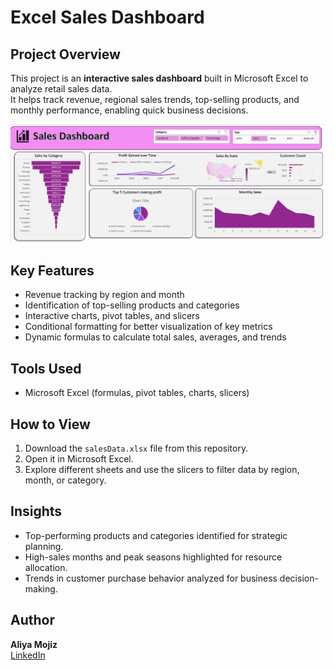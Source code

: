 # Excel Sales Dashboard

## Project Overview
This project is an **interactive sales dashboard** built in Microsoft Excel to analyze retail sales data.  
It helps track revenue, regional sales trends, top-selling products, and monthly performance, enabling quick business decisions.

![dashboard](https://github.com/Aliya12347/Excel-Sales-Dashboard/blob/main/sd.png)

## Key Features
- Revenue tracking by region and month
- Identification of top-selling products and categories
- Interactive charts, pivot tables, and slicers
- Conditional formatting for better visualization of key metrics
- Dynamic formulas to calculate total sales, averages, and trends

## Tools Used
- Microsoft Excel (formulas, pivot tables, charts, slicers)

## How to View
1. Download the `salesData.xlsx` file from this repository.
2. Open it in Microsoft Excel.
3. Explore different sheets and use the slicers to filter data by region, month, or category.

## Insights
- Top-performing products and categories identified for strategic planning.
- High-sales months and peak seasons highlighted for resource allocation.
- Trends in customer purchase behavior analyzed for business decision-making.

## Author
**Aliya Mojiz**  
[LinkedIn](https://www.linkedin.com/in/aliyamojiz/)
